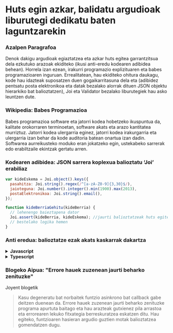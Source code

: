 # Huts egin azkar, balidatu argudioak liburutegi dedikatu baten laguntzarekin

### Azalpen Paragrafoa

Denok dakigu argudioak egiaztatzea eta azkar huts egitea garrantzitsua dela ezkutuko arazoak ekiditeko (ikusi anti-eredu kodearen adibidea behean). Horrela izan ezean, irakurri programazio explizituaren eta babes programazioaren inguruan. Errealitatean, hau ekiditeko ohitura daukagu, kode hau idazteak suposatzen duen gogaikarritasuna dela eta (adibidez pentsatu posta elektronikoa eta datak bezalako alorrak dituen JSON objektu hierarkiko bat balioztatzen), Joi eta Validator bezalako liburutegiek hau asko leuntzen dute.

### Wikipedia: Babes Programazioa

Babes programazioa software eta jatorri kodea hobetzeko ikuspuntua da, kalitate orokorraren terminoetan, software akats eta arazo kantitatea murriztuz. Jatorri kodea ulergarria eginez, jatorri kodea irakurgarria eta ulergarria izan behar da kode auditoria batean onartua izan dadin. Softwarea aurreikusteko moduko eran jokatzeko egin, ustekabeko sarrerak edo erabiltzaile ekintzak gertatu arren.

### Kodearen adibidea: JSON sarrera koplexua balioztatu ‘Joi’ erabiliaz

```javascript
var kideEskema = Joi.object().keys({
  pasahitza: Joi.string().regex(/^[a-zA-Z0-9]{3,30}$/),
  jaioteguna: Joi.number().integer().min(1900).max(2013),
  postaElektronikoa: Joi.string().email(),
});

function kideBerriaGehitu(kideBerria) {
  // lehenengo baieztapena dator
  Joi.assert(kideBerria, kideEskema); //jaurti balioztatzeak huts egiten badu
  // bestelako logika hemen
}
```

### Anti eredua: balioztatze ezak akats kaskarrak dakartza

<details>
<summary><strong>Javascript</strong></summary>

```javascript
// deskontua positiboa bada, bidali erabiltzailea bere deskontu tiketak inprimatzera
function bidaliDeskontuTiketakInprimatzera(httpResponse, kidea, deskontua) {
  if (deskontua != 0) {
    httpResponse.redirect(`/deskontuInpresioBistaratzea/${kidea.id}`);
  }
}

bidaliDeskontuTiketakInprimatzera(httpResponse, kiderenBat);
// deskontu parametroa pasatzea ahaztuta, orduan zergatik bidali da erabiltzailea deskontu pantailara?
```

</details>

<details>
<summary><strong>Typescript</strong></summary>

```typescript
// deskontua positiboa bada bidali erabiltzailea bere deskontu tiketak inprimatzera
function bidaliDeskontuTiketakInprimatzera(
  httpResponse: Response,
  kidea: Member,
  deskontua: number
) {
  if (deskontua != 0) {
    httpResponse.redirect(`/deskontuInpresioBistaratzea/${kidea.id}`);
  }
}

bidaliDeskontuTiketakInprimatzera(httpResponse, kiderenBat, -12);
// deskontu parametro negatiboa pasatu dugu, We passed a negative parameter discount, orduan zergatik bidali da erabiltzailea deskontu pantailara?
```

</details>

### Blogeko Aipua: "Errore hauek zuzenean jaurti beharko zenituzke"

Joyent blogetik

> Kasu degeneratu bat norbaitek funtzio asinkrono bat callback gabe deitzen duenean da. Errore hauek zuzenean jaurti beharko zenituzke programa apurtuta baitago eta hau arazteak gutxienez pila arrastoa eta errorearen lekuko fitxategia berreskuratzea eskatzen ditu. Hau egiteko, funtzioaren hasieran argudio guztien motak balioztatzea gomendatzen dugu.
